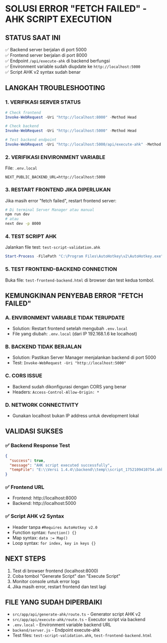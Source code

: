 # SOLUSI ERROR "FETCH FAILED" - AHK SCRIPT EXECUTION

## STATUS SAAT INI
✅ Backend server berjalan di port 5000  
✅ Frontend server berjalan di port 8000  
✅ Endpoint `/api/execute-ahk` di backend berfungsi  
✅ Environment variable sudah diupdate ke `http://localhost:5000`  
✅ Script AHK v2 syntax sudah benar  

## LANGKAH TROUBLESHOOTING

### 1. VERIFIKASI SERVER STATUS
```powershell
# Check frontend
Invoke-WebRequest -Uri "http://localhost:8000" -Method Head

# Check backend
Invoke-WebRequest -Uri "http://localhost:5000" -Method Head

# Test backend endpoint
Invoke-WebRequest -Uri "http://localhost:5000/api/execute-ahk" -Method Post -ContentType "application/json" -Body '{"script":"Send(\"Hello World\")"}' -UseBasicParsing
```

### 2. VERIFIKASI ENVIRONMENT VARIABLE
File: `.env.local`
```
NEXT_PUBLIC_BACKEND_URL=http://localhost:5000
```

### 3. RESTART FRONTEND JIKA DIPERLUKAN
Jika masih error "fetch failed", restart frontend server:
```bash
# Di terminal Server Manager atau manual
npm run dev
# atau
next dev -p 8000
```

### 4. TEST SCRIPT AHK
Jalankan file test: `test-script-validation.ahk`
```powershell
Start-Process -FilePath "C:\Program Files\AutoHotkey\v2\AutoHotkey.exe" -ArgumentList "e:\Versi 1.4.4\test-script-validation.ahk"
```

### 5. TEST FRONTEND-BACKEND CONNECTION
Buka file: `test-frontend-backend.html` di browser dan test kedua tombol.

## KEMUNGKINAN PENYEBAB ERROR "FETCH FAILED"

### A. ENVIRONMENT VARIABLE TIDAK TERUPDATE
- Solution: Restart frontend setelah mengubah `.env.local`
- File yang diubah: `.env.local` (dari IP 192.168.1.6 ke localhost)

### B. BACKEND TIDAK BERJALAN
- Solution: Pastikan Server Manager menjalankan backend di port 5000
- Test: `Invoke-WebRequest -Uri "http://localhost:5000"`

### C. CORS ISSUE
- Backend sudah dikonfigurasi dengan CORS yang benar
- Headers: `Access-Control-Allow-Origin: *`

### D. NETWORK CONNECTIVITY
- Gunakan localhost bukan IP address untuk development lokal

## VALIDASI SUKSES

### ✅ Backend Response Test
```json
{
  "success": true,
  "message": "AHK script executed successfully", 
  "tempFile": "E:\\Versi 1.4.4\\backend\\temp\\script_1752109410754.ahk"
}
```

### ✅ Frontend URL
- Frontend: http://localhost:8000
- Backend: http://localhost:5000

### ✅ Script AHK v2 Syntax
- Header tanpa `#Requires AutoHotkey v2.0`
- Function syntax: `function() {}`
- Map syntax: `data := Map()`
- Loop syntax: `for index, key in keys {}`

## NEXT STEPS
1. Test di browser frontend (localhost:8000)
2. Coba tombol "Generate Script" dan "Execute Script"
3. Monitor console untuk error logs
4. Jika masih error, restart frontend dan test lagi

## FILE YANG SUDAH DIPERBAIKI
- `src/app/api/generate-ahk/route.ts` - Generator script AHK v2
- `src/app/api/execute-ahk/route.ts` - Executor script via backend
- `.env.local` - Environment variable backend URL
- `backend/server.js` - Endpoint execute-ahk
- Test files: `test-script-validation.ahk`, `test-frontend-backend.html`
